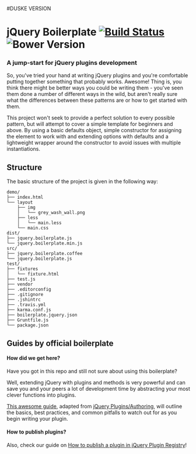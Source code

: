 #DUSKE VERSION
# jQuery Boilerplate [![Build Status](https://secure.travis-ci.org/jquery-boilerplate/jquery-boilerplate.svg?branch=master)](https://travis-ci.org/jquery-boilerplate/jquery-boilerplate) ![Bower Version](https://badge.fury.io/bo/jquery-boilerplate.svg)

### A jump-start for jQuery plugins development

So, you've tried your hand at writing jQuery plugins and you're comfortable putting together something that probably works. Awesome! Thing is, you think there might be better ways you could be writing them - you've seen them done a number of different ways in the wild, but aren't really sure what the differences between these patterns are or how to get started with them.

This project won't seek to provide a perfect solution to every possible pattern, but will attempt to cover a simple template for beginners and above. By using a basic defaults object, simple constructor for assigning the element to work with and extending options with defaults and a lightweight wrapper around the constructor to avoid issues with multiple instantiations.

## Structure

The basic structure of the project is given in the following way:

```
demo/
├── index.html
└── layout
    ├── img
    │   └── grey_wash_wall.png
    ├── less
    │   └── main.less
    └── main.css
dist/
├── jquery.boilerplate.js
└── jquery.boilerplate.min.js
src/
├── jquery.boilerplate.coffee
└── jquery.boilerplate.js
test/
├── fixtures
│   └── fixture.html
├── test.js
├── vendor
├── .editorconfig
├── .gitignore
├── .jshintrc
├── .travis.yml
├── karma.conf.js
├── boilerplate.jquery.json
├── Gruntfile.js
└── package.json
```


## Guides by official boilerplate

#### How did we get here?

Have you got in this repo and still not sure about using this boilerplate?

Well, extending jQuery with plugins and methods is very powerful and can save you and your peers a lot of development time by abstracting your most clever functions into plugins.

[This awesome guide](https://github.com/jquery-boilerplate/boilerplate/wiki/How-did-we-get-here%3F), adapted from [jQuery Plugins/Authoring](http://docs.jquery.com/Plugins/Authoring), will outline the basics, best practices, and common pitfalls to watch out for as you begin writing your plugin.

#### How to publish plugins?

Also, check our guide on [How to publish a plugin in jQuery Plugin Registry](https://github.com/jquery-boilerplate/boilerplate/wiki/How-to-publish-a-plugin-in-jQuery-Plugin-Registry
)!
